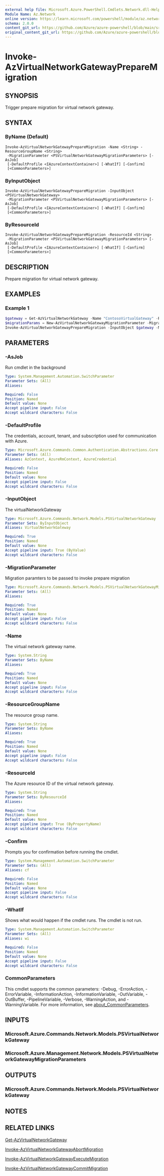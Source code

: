 ```yaml
---
external help file: Microsoft.Azure.PowerShell.Cmdlets.Network.dll-Help.xml
Module Name: Az.Network
online version: https://learn.microsoft.com/powershell/module/az.network/invoke-azvirtualnetworkgatewaypreparemigration
schema: 2.0.0
content_git_url: https://github.com/Azure/azure-powershell/blob/main/src/Network/Network/help/Invoke-AzVirtualNetworkGatewayPrepareMigration.md
original_content_git_url: https://github.com/Azure/azure-powershell/blob/main/src/Network/Network/help/Invoke-AzVirtualNetworkGatewayPrepareMigration.md
---
```


# Invoke-AzVirtualNetworkGatewayPrepareMigration

## SYNOPSIS
Trigger prepare migration for virtual network gateway.

## SYNTAX

### ByName (Default)
```
Invoke-AzVirtualNetworkGatewayPrepareMigration -Name <String> -ResourceGroupName <String>
 -MigrationParameter <PSVirtualNetworkGatewayMigrationParameters> [-AsJob]
 [-DefaultProfile <IAzureContextContainer>] [-WhatIf] [-Confirm]
 [<CommonParameters>]
```

### ByInputObject
```
Invoke-AzVirtualNetworkGatewayPrepareMigration -InputObject <PSVirtualNetworkGateway>
 -MigrationParameter <PSVirtualNetworkGatewayMigrationParameters> [-AsJob]
 [-DefaultProfile <IAzureContextContainer>] [-WhatIf] [-Confirm]
 [<CommonParameters>]
```

### ByResourceId
```
Invoke-AzVirtualNetworkGatewayPrepareMigration -ResourceId <String>
 -MigrationParameter <PSVirtualNetworkGatewayMigrationParameters> [-AsJob]
 [-DefaultProfile <IAzureContextContainer>] [-WhatIf] [-Confirm]
 [<CommonParameters>]
```

## DESCRIPTION
Prepare migration for virtual network gateway.

## EXAMPLES

### Example 1
```powershell
$gateway = Get-AzVirtualNetworkGateway -Name "ContosoVirtualGateway" -ResourceGroupName "RGName" 
$migrationParams = New-AzVirtualNetworkGatewayMigrationParameter -MigrationType UpgradeDeploymentToStandardIP
Invoke-AzVirtualNetworkGatewayPrepareMigration -InputObject $gateway -MigrationParameter $migrationParams
```

## PARAMETERS

### -AsJob
Run cmdlet in the background

```yaml
Type: System.Management.Automation.SwitchParameter
Parameter Sets: (All)
Aliases:

Required: False
Position: Named
Default value: None
Accept pipeline input: False
Accept wildcard characters: False
```

### -DefaultProfile
The credentials, account, tenant, and subscription used for communication with Azure.

```yaml
Type: Microsoft.Azure.Commands.Common.Authentication.Abstractions.Core.IAzureContextContainer
Parameter Sets: (All)
Aliases: AzContext, AzureRmContext, AzureCredential

Required: False
Position: Named
Default value: None
Accept pipeline input: False
Accept wildcard characters: False
```

### -InputObject
The virtualNetworkGateway

```yaml
Type: Microsoft.Azure.Commands.Network.Models.PSVirtualNetworkGateway
Parameter Sets: ByInputObject
Aliases: VirtualNetworkGateway

Required: True
Position: Named
Default value: None
Accept pipeline input: True (ByValue)
Accept wildcard characters: False
```

### -MigrationParameter
Migration paramters to be passed to invoke prepare migration

```yaml
Type: Microsoft.Azure.Commands.Network.Models.PSVirtualNetworkGatewayMigrationParameters
Parameter Sets: (All)
Aliases:

Required: True
Position: Named
Default value: None
Accept pipeline input: False
Accept wildcard characters: False
```

### -Name
The virtual network gateway name.

```yaml
Type: System.String
Parameter Sets: ByName
Aliases:

Required: True
Position: Named
Default value: None
Accept pipeline input: False
Accept wildcard characters: False
```

### -ResourceGroupName
The resource group name.

```yaml
Type: System.String
Parameter Sets: ByName
Aliases:

Required: True
Position: Named
Default value: None
Accept pipeline input: False
Accept wildcard characters: False
```

### -ResourceId
The Azure resource ID of the virtual network gateway.

```yaml
Type: System.String
Parameter Sets: ByResourceId
Aliases:

Required: True
Position: Named
Default value: None
Accept pipeline input: True (ByPropertyName)
Accept wildcard characters: False
```

### -Confirm
Prompts you for confirmation before running the cmdlet.

```yaml
Type: System.Management.Automation.SwitchParameter
Parameter Sets: (All)
Aliases: cf

Required: False
Position: Named
Default value: None
Accept pipeline input: False
Accept wildcard characters: False
```

### -WhatIf
Shows what would happen if the cmdlet runs. The cmdlet is not run.

```yaml
Type: System.Management.Automation.SwitchParameter
Parameter Sets: (All)
Aliases: wi

Required: False
Position: Named
Default value: None
Accept pipeline input: False
Accept wildcard characters: False
```

### CommonParameters
This cmdlet supports the common parameters: -Debug, -ErrorAction, -ErrorVariable, -InformationAction, -InformationVariable, -OutVariable, -OutBuffer, -PipelineVariable, -Verbose, -WarningAction, and -WarningVariable. For more information, see [about_CommonParameters](http://go.microsoft.com/fwlink/?LinkID=113216).

## INPUTS

### Microsoft.Azure.Commands.Network.Models.PSVirtualNetworkGateway

### Microsoft.Azure.Management.Network.Models.PSVirtualNetworkGatewayMigrationParameters

## OUTPUTS

### Microsoft.Azure.Commands.Network.Models.PSVirtualNetworkGateway

## NOTES

## RELATED LINKS

[Get-AzVirtualNetworkGateway](./Get-AzVirtualNetworkGateway.md)

[Invoke-AzVirtualNetworkGatewayAbortMigration](./Invoke-AzVirtualNetworkGatewayAbortMigration.md)

[Invoke-AzVirtualNetworkGatewayExecuteMigration](./Invoke-AzVirtualNetworkGatewayExecuteMigration.md)

[Invoke-AzVirtualNetworkGatewayCommitMigration](./Invoke-AzVirtualNetworkGatewayCommitMigration.md)
